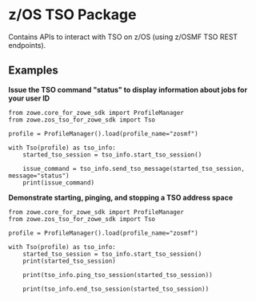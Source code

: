 z/OS TSO Package
=================

Contains APIs to interact with TSO on z/OS (using z/OSMF TSO REST endpoints).

Examples
------------

<strong>Issue the TSO command "status" to display information about jobs for your user ID</strong>  

```
from zowe.core_for_zowe_sdk import ProfileManager
from zowe.zos_tso_for_zowe_sdk import Tso

profile = ProfileManager().load(profile_name="zosmf")

with Tso(profile) as tso_info:
    started_tso_session = tso_info.start_tso_session()

    issue_command = tso_info.send_tso_message(started_tso_session, message="status")
    print(issue_command)
```

<strong>Demonstrate starting, pinging, and stopping a TSO address space</strong>  

```
from zowe.core_for_zowe_sdk import ProfileManager
from zowe.zos_tso_for_zowe_sdk import Tso

profile = ProfileManager().load(profile_name="zosmf")

with Tso(profile) as tso_info:
    started_tso_session = tso_info.start_tso_session()
    print(started_tso_session)

    print(tso_info.ping_tso_session(started_tso_session))

    print(tso_info.end_tso_session(started_tso_session))
```

